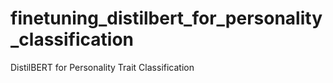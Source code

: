 # finetuning_distilbert_for_personality_classification
DistilBERT for Personality Trait Classification
